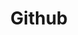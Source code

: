 ---
created: '2025-09-16T15:05:15.650964'
modified: '2025-09-19T06:58:56.104536'
ship_factor: 5
subtype: mcp-servers
tags: []
title: Github
type: tool
version: 1
---